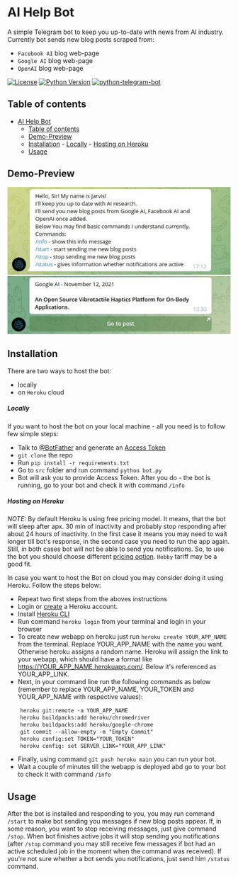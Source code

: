 # AI Help Bot
A simple Telegram bot to keep you up-to-date with news from AI industry. Currently bot sends new blog posts scraped from:
* `Facebook AI` blog web-page
* `Google AI` blog web-page
* `OpenAI` blog web-page
  

<!-- Add buttons here -->
[![License](https://img.shields.io/github/license/payonear/ai-help-bot?label=license)]()
[![Python Version](https://img.shields.io/badge/python-3-blue)]()
[![python-telegram-bot](https://img.shields.io/badge/python--telegram--bot-v13.7-blue)]()

## Table of contents
- [AI Help Bot](#ai-help-bot)
  - [Table of contents](#table-of-contents)
  - [Demo-Preview](#demo-preview)
  - [Installation](#installation)
        - [Locally](#locally)
        - [Hosting on Heroku](#hosting-on-heroku)
  - [Usage](#usage)

## Demo-Preview
![img](https://github.com/payonear/ai-help-bot/blob/main/img/info_response.jpg)
![img](https://github.com/payonear/ai-help-bot/blob/main/img/example.jpg)

## Installation
There are two ways to host the bot:
* locally
* on `Heroku` cloud

##### Locally
If you want to host the bot on your local machine - all you need is to follow few simple steps:
*  Talk to [@BotFather](https://telegram.me/botfather) and generate an [Access Token](https://core.telegram.org/bots#6-botfather)
*  `git clone` the repo
*  Run `pip install -r requirements.txt`
*  Go to `src` folder and run command `python bot.py`
*  Bot will ask you to provide Access Token. After you do - the bot is running, go to your bot and check it with command `/info`

##### Hosting on Heroku

*NOTE:* By default Heroku is using free pricing model. It means, that the bot will sleep after apx. 30 min of inactivity and probably stop responding after about 24 hours of inactivity. In the first case it means you may need to wait longer till bot's response, in the second case you need to run the app again. Still, in both cases bot will not be able to send you notifications. So, to use the bot you should choose different [pricing option](https://www.heroku.com/pricing). `Hobby` tariff may be a good fit.

In case you want to host the Bot on cloud you may consider doing it using Heroku. Follow the steps below:
* Repeat two first steps from the aboves instructions
* Login or [create](https://signup.heroku.com/dc) a Heroku account.
* Install [Heroku CLI](https://devcenter.heroku.com/articles/getting-started-with-python#set-up)
* Run command `heroku login` from your terminal and login in your browser
* To create new webapp on heroku just run `heroku create YOUR_APP_NAME` from the terminal. Replace YOUR_APP_NAME with the name you want. Otherwise heroku assigns a random name. Heroku will assign the link to your webapp, which should have a format like <https://YOUR_APP_NAME.herokuapp.com/>. Below it's referenced as YOUR_APP_LINK.
* Next, in your command line run the following commands as below (remember to replace YOUR_APP_NAME, YOUR_TOKEN and YOUR_APP_NAME with respective values):
```
    heroku git:remote -a YOUR_APP_NAME
    heroku buildpacks:add heroku/chromedriver
    heroku buildpacks:add heroku/google-chrome
    git commit --allow-empty -m "Empty Commit"
    heroku config:set TOKEN="YOUR_TOKEN"
    heroku config: set SERVER_LINK="YOUR_APP_LINK"
```

* Finally, using command `git push heroku main` you can run your bot.
* Wait a couple of minutes till the webapp is deployed abd go to your bot to check it with command `/info`


## Usage
After the bot is installed and responding to you, you may run command `/start` to make bot sending you messages if new blog posts appear. If, in some reason, you want to stop receiving messages, just give command `/stop`. When bot finishes active jobs it will stop sending you notifications (after `/stop` command you may still receive few messages if bot had an active scheduled job in the moment when the command was received). If you're not sure whether a bot sends you notifications, just send him `/status` command.
